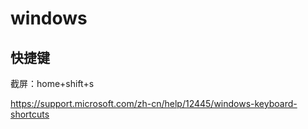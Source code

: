 # windows

## 快捷键

截屏：home+shift+s

<https://support.microsoft.com/zh-cn/help/12445/windows-keyboard-shortcuts>

